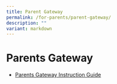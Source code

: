 ```yaml
---
title: Parent Gateway
permalink: /for-parents/parent-gateway/
description: ""
variant: markdown
---
```

# **Parents Gateway**
  

* [Parents Gateway Instruction Guide](/files/Technical%20Matters/Instructions%20to%20parents%20to%20On-board%20Parents%20Gateway.pdf)
